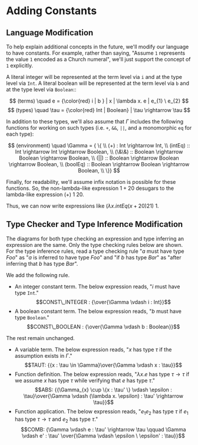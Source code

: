 # Adding Constants

## Language Modification

To help explain additional concepts in the future, we'll modify our language to have constants. For example, rather than saying, "Assume `1` represents the value `1` encoded as a Church numeral", we'll just support the concept of `1` explicitly.

A literal integer will be represented at the term level via `i` and at the type level via `Int`. A literal boolean will be represented at the term level via `b` and at the type level via `Boolean`::

$$
(terms) \quad e = {\color{red} i | b } | x | \lambda x. e | e_{1} \ e_{2}
$$
$$
(types) \quad \tau = {\color{red} Int | Boolean} | \tau \rightarrow \tau
$$

In addition to these types, we'll also assume that $\Gamma$ includes the following functions for working on such types (i.e. `+`, `&&`, `||`, and a monomorphic `eq` for each type):

$$
(environment) \quad \Gamma = { \{ \\
  (+) : Int \rightarrow Int, \\
  (intEq) :: Int \rightarrow Int \rightarrow Boolean, \\
  (\&\&) :: Boolean \rightarrow Boolean \rightarrow Boolean, \\
  (||) :: Boolean \rightarrow Boolean \rightarrow Boolean, \\
  (boolEq) :: Boolean \rightarrow Boolean \rightarrow Boolean, \\
\}}
$$

Finally, for readability, we'll assume infix notation is possible for these functions. So, the non-lambda-like expression $1 + 20$ desugars to the lambda-like expression $(+) \ 1 \ 20$.

Thus, we can now write expressions like $(\lambda x. intEq (x + 20) 21) \ 1$.

## Type Checker and Type Inference Modification

The diagrams for both type checking an expression and type inferring an expression are the same. Only the type checking rules below are shown. For the type inference rules, read a type checking rule "$a$ must have type $Foo$" as "$a$ is inferred to have type $Foo$" and "if $b$ has type $Bar$" as "after inferring that $b$ has type $Bar$".

We add the following rule.

- An integer constant term. The below expression reads, "$i$ must have type `Int`."
    $$CONST\_INTEGER : {\over{\Gamma \vdash i : Int}}$$
- A boolean constant term. The below expression reads, "$b$ must have type `Boolean`."
    $$CONST\_BOOLEAN : {\over{\Gamma \vdash b : Boolean}}$$

The rest remain unchanged.

- A variable term. The below expression reads, "$x$ has type $\tau$ if the assumption exists in $\Gamma$."
    $$TAUT: {{x : \tau \in \Gamma}\over{\Gamma \vdash x : \tau}}$$
- Function definition. The below expression reads, "$\lambda x. e$ has type $\tau \rightarrow \tau$ if we assume $x$ has type $\tau$ while verifying that $e$ has type $\tau$."
    $$ABS: {{\Gamma_{x} \cup \{x : \tau' \} \vdash \epsilon : \tau}\over{\Gamma \vdash (\lambda x. \epsilon) : \tau' \rightarrow \tau}}$$
- Function application. The below expression reads, "$e_{1} e_{2}$ has type $\tau$ if $e_{1}$ has type $\tau \rightarrow \tau$ and $e_{2}$ has type $\tau$."
    $$COMB: {\Gamma \vdash e : \tau' \rightarrow \tau \qquad \Gamma \vdash e' : \tau' \over{\Gamma \vdash \epsilon \ \epsilon' : \tau}}$$

